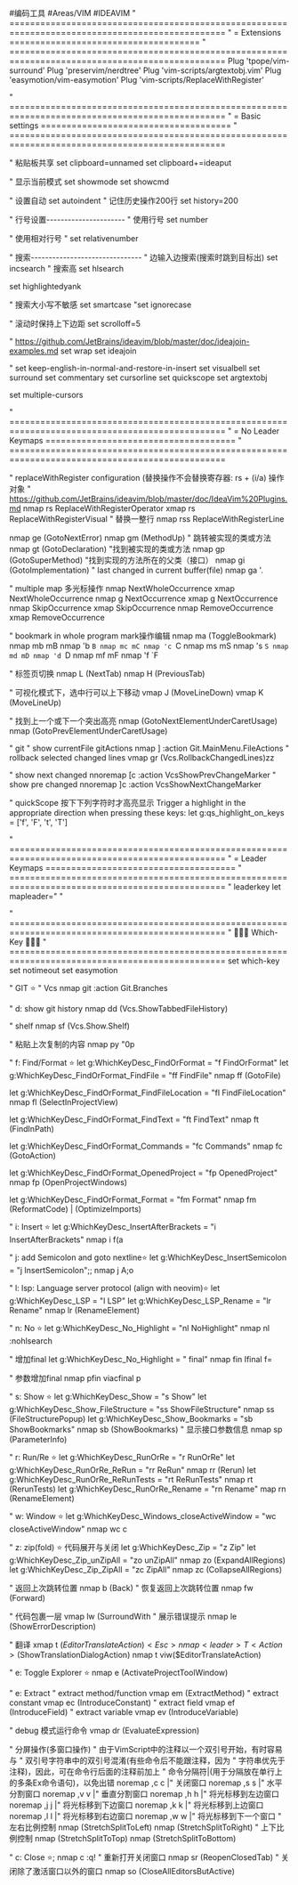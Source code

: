 #编码工具  #Areas/VIM  #IDEAVIM 
" ================================================================================================
" = Extensions =====================================
" ================================================================================================
Plug 'tpope/vim-surround'
Plug 'preservim/nerdtree'
Plug 'vim-scripts/argtextobj.vim'
Plug 'easymotion/vim-easymotion'
Plug 'vim-scripts/ReplaceWithRegister'

" ================================================================================================
" = Basic settings =====================================
" ================================================================================================

" 粘贴板共享
set clipboard=unnamed
set clipboard+=ideaput

" 显示当前模式
set showmode
set showcmd


" 设置自动
set autoindent
" 记住历史操作200行
set history=200

" 行号设置----------------------
" 使用行号
set number

" 使用相对行号
" set relativenumber

" 搜索-------------------------------
" 边输入边搜索(搜索时跳到目标出)
set incsearch
" 搜索高
set hlsearch

set highlightedyank

" 搜索大小写不敏感
set smartcase
"set ignorecase

" 滚动时保持上下边距
set scrolloff=5

" https://github.com/JetBrains/ideavim/blob/master/doc/ideajoin-examples.md
set wrap
set ideajoin

" set keep-english-in-normal-and-restore-in-insert
set visualbell
set surround
set commentary
set cursorline
set quickscope
set argtextobj

set multiple-cursors

" ================================================================================================
" = No Leader Keymaps =====================================
" ================================================================================================

" replaceWithRegister configuration  (替换操作不会替换寄存器: rs + (i/a) 操作对象
" https://github.com/JetBrains/ideavim/blob/master/doc/IdeaVim%20Plugins.md
nmap rs  <Plug>ReplaceWithRegisterOperator
xmap rs  <Plug>ReplaceWithRegisterVisual
" 替换一整行
nmap rss <Plug>ReplaceWithRegisterLine

nmap ge <action>(GotoNextError)
nmap gm <action>(MethodUp)
" 跳转被实现的类或方法
nmap gt <action>(GotoDeclaration)
"找到被实现的类或方法
nmap gp <action>(GotoSuperMethod)
"找到实现的方法所在的父类（接口）
nmap gi <action>(GotoImplementation)
" last changed in current buffer(file)
nmap ga '.

" multiple map 多光标操作
nmap <A-n> <Plug>NextWholeOccurrence
xmap <A-n> <Plug>NextWholeOccurrence
nmap g<A-n> <Plug>NextOccurrence
xmap g<A-n> <Plug>NextOccurrence
nmap <A-x> <Plug>SkipOccurrence
xmap <A-x> <Plug>SkipOccurrence
nmap <A-p> <Plug>RemoveOccurrence
xmap <A-p> <Plug>RemoveOccurrence

" bookmark in whole program  mark操作编辑
nmap ma <action>(ToggleBookmark)
nmap mb mB
nmap 'b `B
nmap mc mC
nmap 'c `C
nmap ms mS
nmap 's `S
nmap md mD
nmap 'd `D
nmap mf mF
nmap 'f `F

" 标签页切换
nmap L <action>(NextTab)
nmap H <action>(PreviousTab)

" 可视化模式下，选中行可以上下移动
vmap J <action>(MoveLineDown)
vmap K <action>(MoveLineUp)

" 找到上一个或下一个突出高亮
nmap <C-j> <Action>(GotoNextElementUnderCaretUsage)
nmap <C-k> <Action>(GotoPrevElementUnderCaretUsage)

" git
" show currentFile gitActions
nmap \] <ESC>:action Git.MainMenu.FileActions<CR>
" rollback selected   changed lines
vmap gr <action>(Vcs.RollbackChangedLines)zz

" show next changed
nnoremap [c :action VcsShowPrevChangeMarker<cr>
" show pre changed
nnoremap ]c :action VcsShowNextChangeMarker<cr>

" quickScope 按下下列字符时才高亮显示 Trigger a highlight in the appropriate direction when pressing these keys:
let g:qs_highlight_on_keys = ['f', 'F', 't', 'T']

" ================================================================================================
" = Leader Keymaps ===================================== " ================================================================================================
" leaderkey
let mapleader=" "

" ================================================================================================
" 👻👻👻 Which-Key 👻👻👻
" ================================================================================================
set which-key
set notimeout
set easymotion

" GIT ⭐️
" Vcs
nmap <leader>git <ESC>:action Git.Branches<CR>

" d: show git history
nmap <leader>dd <action>(Vcs.ShowTabbedFileHistory)

" shelf
nmap <leader>sf <action>(Vcs.Show.Shelf)

" 粘贴上次复制的内容
nmap <leader>py "0p

" f: Find/Format ⭐️
let g:WhichKeyDesc_FindOrFormat = "<leader>f FindOrFormat"
let g:WhichKeyDesc_FindOrFormat_FindFile = "<leader>ff FindFile"
nmap <leader>ff <action>(GotoFile)

let g:WhichKeyDesc_FindOrFormat_FindFileLocation = "<leader>fl FindFileLocation"
nmap <leader>fl <action>(SelectInProjectView)

let g:WhichKeyDesc_FindOrFormat_FindText = "<leader>ft FindText"
nmap <leader>ft <action>(FindInPath)

let g:WhichKeyDesc_FindOrFormat_Commands = "<leader>fc Commands"
nmap <leader>fc <action>(GotoAction)

let g:WhichKeyDesc_FindOrFormat_OpenedProject = "<leader>fp OpenedProject"
nmap <leader>fp <action>(OpenProjectWindows)

let g:WhichKeyDesc_FindOrFormat_Format = "<leader>fm Format"
nmap <leader>fm <action>(ReformatCode) \| <action>(OptimizeImports)

" i: Insert ⭐️
let g:WhichKeyDesc_InsertAfterBrackets = "<leader>i InsertAfterBrackets"
nmap <leader>i f(a

" j: add Semicolon and goto nextline⭐️
let g:WhichKeyDesc_InsertSemicolon = "<leader>j InsertSemicolon";;
nmap <leader>j A;<ESC>o

" l: lsp: Language server protocol (align with neovim)⭐️
let g:WhichKeyDesc_LSP = "<leader>l LSP"
let g:WhichKeyDesc_LSP_Rename = "<leader>lr Rename"
nmap <leader>lr <action>(RenameElement)

" n: No ⭐️
let g:WhichKeyDesc_No_Highlight = "<leader>nl NoHighlight"
nmap <leader>nl :nohlsearch<CR>

" 增加final
let g:WhichKeyDesc_No_Highlight = "<leader> final"
nmap <leader>fin Ifinal <ESC>f=

" 参数增加final
nmap <leader>pfin viacfinal <ESC>p

" s: Show ⭐️
let g:WhichKeyDesc_Show = "<leader>s Show"
let g:WhichKeyDesc_Show_FileStructure = "<leader>ss ShowFileStructure"
nmap <leader>ss <action>(FileStructurePopup)
let g:WhichKeyDesc_Show_Bookmarks = "<leader>sb ShowBookmarks"
nmap <leader>sb <action>(ShowBookmarks)
" 显示接口参数信息
nmap <leader>sp <action>(ParameterInfo)

" r: Run/Re ⭐️
let g:WhichKeyDesc_RunOrRe = "<leader>r RunOrRe"
let g:WhichKeyDesc_RunOrRe_ReRun = "<leader>rr ReRun"
nmap <leader>rr <action>(Rerun)
let g:WhichKeyDesc_RunOrRe_ReRunTests = "<leader>rt ReRunTests"
nmap <leader>rt <action>(RerunTests)
let g:WhichKeyDesc_RunOrRe_Rename = "<leader>rn Rename"
map <leader>rn <action>(RenameElement)

" w: Window ⭐️
let g:WhichKeyDesc_Windows_closeActiveWindow = "<leader>wc closeActiveWindow"
nmap <leader>wc <c-w>c

" z: zip(fold) ⭐️ 代码展开与关闭
let g:WhichKeyDesc_Zip = "<leader>z Zip"
let g:WhichKeyDesc_Zip_unZipAll = "<leader>zo unZipAll"
nmap <leader>zo <action>(ExpandAllRegions)
let g:WhichKeyDesc_Zip_ZipAll = "<leader>zc ZipAll"
nmap <leader>zc <action>(CollapseAllRegions)

" 返回上次跳转位置
nmap <leader>b <action>(Back)
" 恢复返回上次跳转位置
nmap <leader>fw <action>(Forward)

" 代码包裹一层
vmap <leader>lw <action>(SurroundWith
" 展示错误提示
nmap <leader>le <action>(ShowErrorDescription)

" 翻译
xmap <leader>t <Action>($EditorTranslateAction)<Esc>
nmap <leader>T <Action>($ShowTranslationDialogAction)
nmap <leader>t viw<Action>($EditorTranslateAction)


" e: Toggle Explorer ⭐️
nmap <leader>e <action>(ActivateProjectToolWindow)

" e: Extract
" extract method/function
vmap <leader>em <action>(ExtractMethod)<ESC>
" extract constant
vmap <leader>ec <action>(IntroduceConstant)
" extract field
vmap <leader>ef <action>(IntroduceField)
" extract variable
vmap <leader>ev <action>(IntroduceVariable)

" debug 模式运行命令
vmap <leader>dr <Action>(EvaluateExpression)


" 分屏操作(多窗口操作)
" 由于VimScript中的注释以一个双引号开始，有时容易与
" 双引号字符串中的双引号混淆(有些命令后不能跟注释，因为
" 字符串优先于注释)，因此，可在命令行后面的注释前加上
" 命令分隔符|(用于分隔放在单行上的多条Ex命令语句)，以免出错
noremap ,c <C-W>c  |" 关闭窗口
noremap ,s <C-W>s  |" 水平分割窗口
noremap ,v <C-W>v  |" 垂直分割窗口
noremap ,h <C-W>h  |" 将光标移到左边窗口
noremap ,j <C-W>j  |" 将光标移到下边窗口
noremap ,k <C-W>k  |" 将光标移到上边窗口
noremap ,l <C-W>l  |" 将光标移到右边窗口
noremap ,w <C-W>w  |" 将光标移到下一个窗口
" 左右比例控制
nmap <C-left> <action>(StretchSplitToLeft)
nmap <C-right> <action>(StretchSplitToRight)
" 上下比例控制
nmap <C-up> <action>(StretchSplitToTop)
nmap <C-down> <action>(StretchSplitToBottom)

" c: Close ⭐️;
nmap <leader>c :q!<CR>
" 重新打开关闭窗口
nmap sr <action>(ReopenClosedTab)
" 关闭除了激活窗口以外的窗口
nmap so <action>(CloseAllEditorsButActive)
